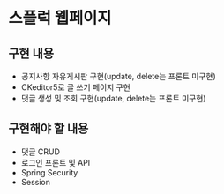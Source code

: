 # 스플럭 웹페이지

## 구현 내용

  - 공지사항 자유게시판 구현(update, delete는 프론트 미구현)
  - CKeditor5로 글 쓰기 페이지 구현
  - 댓글 생성 및 조회 구현(update, delete는 프론트 미구현)

## 구현해야 할 내용

  - 댓글 CRUD
  - 로그인 프론트 및 API
  - Spring Security
  - Session